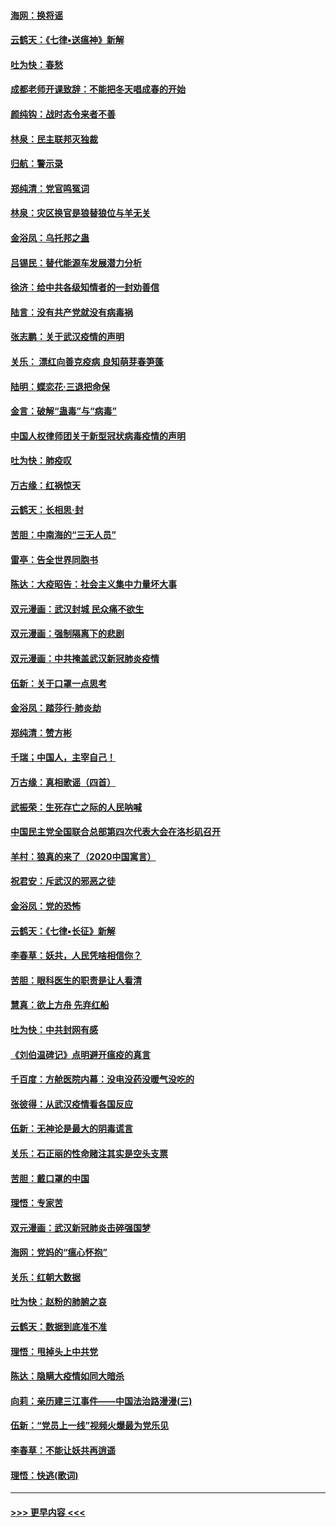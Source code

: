 #### [海网：换将谣](../pages/nsc993/n11873712.md?t=02171034) 
#### [云鹤天：《七律▪送瘟神》新解](../pages/nsc993/n11873598.md?t=02171034) 
#### [吐为快：春愁](../pages/nsc993/n11872801.md?t=02171034) 
#### [成都老师开课致辞：不能把冬天唱成春的开始](../pages/nsc993/n11872653.md?t=02171034) 
#### [颜纯钩：战时态令来者不善](../pages/nsc993/n11872011.md?t=02171034) 
#### [林泉：民主联邦灭独裁](../pages/nsc993/n11870998.md?t=02171034) 
#### [归航：警示录](../pages/nsc993/n11870963.md?t=02171034) 
#### [郑纯清：党官鸣冤词](../pages/nsc993/n11870938.md?t=02171034) 
#### [林泉：灾区换官是狼替狼位与羊无关](../pages/nsc993/n11870896.md?t=02171034) 
#### [金浴凤：乌托邦之蛊](../pages/nsc993/n11870879.md?t=02171034) 
#### [吕锡民：替代能源车发展潜力分析](../pages/nsc993/n11870656.md?t=02171034) 
#### [徐济：给中共各级知情者的一封劝善信](../pages/nsc993/n11868561.md?t=02171034) 
#### [陆言：没有共产党就没有病毒祸](../pages/nsc993/n11868232.md?t=02171034) 
#### [张志鹏：关于武汉疫情的声明](../pages/nsc993/n11867182.md?t=02171034) 
#### [关乐： 漂红向善克疫病 良知萌芽春笋蓬](../pages/nsc993/n11865710.md?t=02171034) 
#### [陆明：蝶恋花‧三退把命保](../pages/nsc993/n11865673.md?t=02171034) 
#### [金言：破解“蛊毒”与“病毒”](../pages/nsc993/n11864103.md?t=02171034) 
#### [中国人权律师团关于新型冠状病毒疫情的声明](../pages/nsc993/n11864249.md?t=02171034) 
#### [吐为快：肺疫叹](../pages/nsc993/n11864027.md?t=02171034) 
#### [万古缘：红祸惊天](../pages/nsc993/n11864079.md?t=02171034) 
#### [云鹤天：长相思‧封](../pages/nsc993/n11864006.md?t=02171034) 
#### [苦胆：中南海的“三无人员”](../pages/nsc993/n11862997.md?t=02171034) 
#### [雷亭：告全世界同胞书](../pages/nsc993/n11862572.md?t=02171034) 
#### [陈达：大疫昭告：社会主义集中力量坏大事](../pages/nsc993/n11859419.md?t=02171034) 
#### [双元漫画：武汉封城 民众痛不欲生](../pages/nsc993/n11859287.md?t=02171034) 
#### [双元漫画：强制隔离下的悲剧](../pages/nsc993/n11859244.md?t=02171034) 
#### [双元漫画：中共掩盖武汉新冠肺炎疫情](../pages/nsc993/n11858249.md?t=02171034) 
#### [伍新：关于口罩一点思考](../pages/nsc993/n11859195.md?t=02171034) 
#### [金浴凤：踏莎行‧肺炎劫](../pages/nsc993/n11858227.md?t=02171034) 
#### [郑纯清：赞方彬](../pages/nsc993/n11856803.md?t=02171034) 
#### [千瑞；中国人，主宰自己！](../pages/nsc993/n11856793.md?t=02171034) 
#### [万古缘：真相歌谣（四首）](../pages/nsc993/n11856263.md?t=02171034) 
#### [武振荣：生死存亡之际的人民呐喊](../pages/nsc993/n11856256.md?t=02171034) 
#### [中国民主党全国联合总部第四次代表大会在洛杉矶召开](../pages/nsc993/n11856344.md?t=02171034) 
#### [羊村：狼真的来了（2020中国寓言）](../pages/nsc993/n11856229.md?t=02171034) 
#### [祝君安：斥武汉的邪恶之徒](../pages/nsc993/n11855861.md?t=02171034) 
#### [金浴凤：党的恐怖](../pages/nsc993/n11855849.md?t=02171034) 
#### [云鹤天：《七律▪长征》新解](../pages/nsc993/n11855479.md?t=02171034) 
#### [李春草：妖共，人民凭啥相信你？](../pages/nsc993/n11855196.md?t=02171034) 
#### [苦胆：眼科医生的职责是让人看清](../pages/nsc993/n11853840.md?t=02171034) 
#### [慧真：欲上方舟 先弃红船](../pages/nsc993/n11853483.md?t=02171034) 
#### [吐为快：中共封网有感](../pages/nsc993/n11852575.md?t=02171034) 
#### [《刘伯温碑记》点明避开瘟疫的真言](../pages/nsc993/n11852128.md?t=02171034) 
#### [千百度：方舱医院内幕：没电没药没暖气没吃的](../pages/nsc993/n11850211.md?t=02171034) 
#### [张彼得：从武汉疫情看各国反应](../pages/nsc993/n11850102.md?t=02171034) 
#### [伍新：无神论是最大的阴毒谎言](../pages/nsc993/n11846129.md?t=02171034) 
#### [关乐：石正丽的性命赌注其实是空头支票](../pages/nsc993/n11846109.md?t=02171034) 
#### [苦胆：戴口罩的中国](../pages/nsc993/n11845576.md?t=02171034) 
#### [理悟：专家苦](../pages/nsc993/n11845564.md?t=02171034) 
#### [双元漫画：武汉新冠肺炎击碎强国梦](../pages/nsc993/n11843320.md?t=02171034) 
#### [海网：党妈的“瘟心怀抱”](../pages/nsc993/n11840740.md?t=02171034) 
#### [关乐：红朝大数据](../pages/nsc993/n11840675.md?t=02171034) 
#### [吐为快：赵粉的肺腑之哀](../pages/nsc993/n11840618.md?t=02171034) 
#### [云鹤天：数据到底准不准](../pages/nsc993/n11840325.md?t=02171034) 
#### [理悟：甩掉头上中共党](../pages/nsc993/n11838826.md?t=02171034) 
#### [陈达：隐瞒大疫情如同大暗杀](../pages/nsc993/n11838771.md?t=02171034) 
#### [向莉：亲历建三江事件——中国法治路漫漫(三)](../pages/nsc993/n11831825.md?t=02171034) 
#### [伍新：“党员上一线”视频火爆最为党乐见](../pages/nsc993/n11838200.md?t=02171034) 
#### [李春草：不能让妖共再逍遥](../pages/nsc993/n11838102.md?t=02171034) 
#### [理悟：快逃(歌词)](../pages/nsc993/n11838083.md?t=02171034) 

----
#### [ >>> 更早内容 <<< ](../indexes/nsc993-earlier.md)
